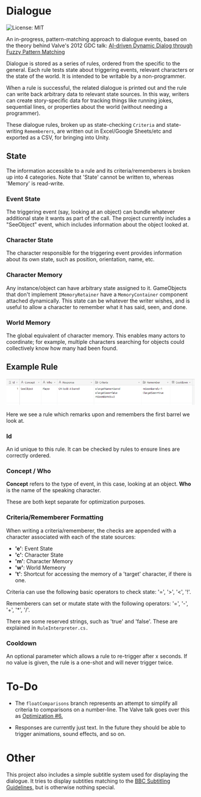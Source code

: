 # Dialogue
![License: MIT](https://img.shields.io/badge/License-MIT-brightgreen.svg)

An in-progress, pattern-matching approach to dialogue events, based on the theory behind Valve's 2012 GDC talk: 
[AI-driven Dynamic Dialog through Fuzzy Pattern Matching](https://youtu.be/tAbBID3N64A)

Dialogue is stored as a series of rules, ordered from the specific to the general. Each rule tests state about 
triggering events, relevant characters or the state of the world. It is intended to be writable by a non-programmer.

When a rule is successful, the related dialogue is printed out and the rule can write back arbitrary data to 
relevant state sources. In this way, writers can create story-specific data for tracking things like running jokes, 
sequential lines, or properties about the world (without needing a programmer).

These dialogue rules, broken up as state-checking `Criteria` and state-writing `Rememberers`, are written out in 
Excel/Google Sheets/etc and exported as a CSV, for bringing into Unity. 

## State

The information accessible to a rule and its criteria/rememberers is broken up into 4 categories. Note that 'State'
cannot be written to, whereas 'Memory' is read-write.

### Event State

The triggering event (say, looking at an object) can bundle whatever additional state it wants as part of the call.
The project currently includes a "SeeObject" event, which includes information about the object looked at.

### Character State

The character responsible for the triggering event provides information about its own state, such as position, orientation,
name, etc.

### Character Memory

Any instance/object can have arbitrary state assigned to it. GameObjects that don't implement `IMemoryRetainer` have a
`MemoryContainer` component attached dynamically. This state can be whatever the writer wishes, and is useful to allow
a character to remember what it has said, seen, and done.

### World Memory
The global equivalent of character memory. This enables many actors to coordinate; for example, multiple characters
searching for objects could collectively know how many had been found.

## Example Rule

![Read more words!](ExampleRule.png)

Here we see a rule which remarks upon and remembers the first barrel we look at.

### Id
An id unique to this rule. It can be checked by rules to ensure lines are correctly ordered.

### Concept / Who
**Concept** refers to the type of event, in this case, looking at an object.
**Who** is the name of the speaking character.

These are both kept separate for optimization purposes.

### Criteria/Rememberer Formatting

When writing a criteria/rememberer, the checks are appended with a character associated with each of the state sources:
- **'e'**: Event State
- **'c'**: Character State
- **'m'**: Character Memory
- **'w'**: World Memeory
- **'t'**: Shortcut for accessing the memory of a 'target' character, if there is one.

Criteria can use the following basic operators to check state: '=', '>', '<', '!'.

Rememberers can set or mutate state with the following operators: '=', '-', '+', '*', '/'.

There are some reserved strings, such as 'true' and 'false'. These are explained in `RuleInterpreter.cs.`

### Cooldown
An optional parameter which allows a rule to re-trigger after x seconds. If no value is given, the rule is a one-shot and will never trigger twice.

# To-Do

- The `floatComparisons` branch represents an attempt to simplify all criteria to comparisons on a number-line. The Valve talk goes over this 
as [Optimization #6.](https://www.gdcvault.com/play/1015317/AI-driven-Dynamic-Dialog-through)

- Responses are currently just text. In the future they should be able to trigger animations, sound effects, and so on.

# Other

This project also includes a simple subtitle system used for displaying the dialogue. It tries to display subtitles matching to the [BBC Subtitling Guidelines,](https://bbc.github.io/subtitle-guidelines/) but is otherwise nothing special.
